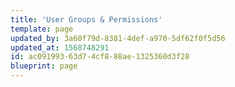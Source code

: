 ```yaml
---
title: 'User Groups & Permissions'
template: page
updated_by: 3a60f79d-8381-4def-a970-5df62f0f5d56
updated_at: 1568748291
id: ac091993-63d7-4cf8-88ae-1325360d3f28
blueprint: page
---
```

